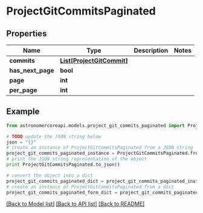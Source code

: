 # ProjectGitCommitsPaginated


## Properties
Name | Type | Description | Notes
------------ | ------------- | ------------- | -------------
**commits** | [**List[ProjectGitCommit]**](ProjectGitCommit.md) |  | 
**has_next_page** | **bool** |  | 
**page** | **int** |  | 
**per_page** | **int** |  | 

## Example

```python
from astronomercoreapi.models.project_git_commits_paginated import ProjectGitCommitsPaginated

# TODO update the JSON string below
json = "{}"
# create an instance of ProjectGitCommitsPaginated from a JSON string
project_git_commits_paginated_instance = ProjectGitCommitsPaginated.from_json(json)
# print the JSON string representation of the object
print ProjectGitCommitsPaginated.to_json()

# convert the object into a dict
project_git_commits_paginated_dict = project_git_commits_paginated_instance.to_dict()
# create an instance of ProjectGitCommitsPaginated from a dict
project_git_commits_paginated_form_dict = project_git_commits_paginated.from_dict(project_git_commits_paginated_dict)
```
[[Back to Model list]](../README.md#documentation-for-models) [[Back to API list]](../README.md#documentation-for-api-endpoints) [[Back to README]](../README.md)



